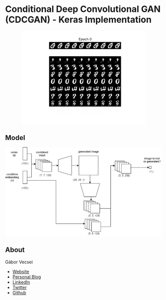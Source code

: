 # Conditional Deep Convolutional GAN (CDCGAN) - Keras Implementation

<p align="center">
<img src="art/mnist_generated_per_epoch.gif" width="400" alt="Generated MNIST Characters"><br/>
</p>

## Model

<p align="center">
<img src="art/cdcgan_abstract_model.png" width="640" alt="Model"><br/>
</p>

## About

Gábor Vecsei

- [Website](https://gaborvecsei.com)
- [Personal Blog](https://gaborvecsei.wordpress.com/)
- [LinkedIn](https://www.linkedin.com/in/gaborvecsei)
- [Twitter](https://twitter.com/GAwesomeBE)
- [Github](https://github.com/gaborvecsei)
